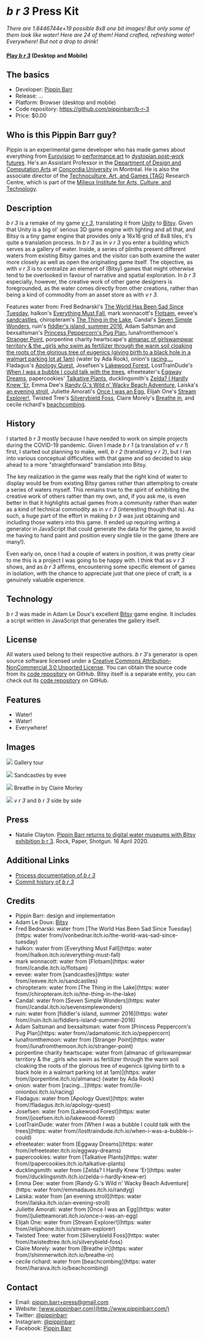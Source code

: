 # _b r 3_ Press Kit

_There are 1.8446744e+19 possible 8x8 one bit images! But only some of them look like water! Here are 24 of them! Hand crafted, refreshing water! Everywhere! But not a drop to drink!_

#### [Play _b r 3_](https://pippinbarr.github.io/b-r-3) (Desktop and Mobile)

## The basics

* Developer: [Pippin Barr](http://www.pippinbarr.com/)
* Release: ...
* Platform: Browser (desktop and mobile)
* Code repository: https://github.com/pippinbarr/b-r-3
* Price: $0.00

## Who is this Pippin Barr guy?

Pippin is an experimental game developer who has made games about everything from [Eurovision](http://www.pippinbarr.com/2012/03/27/epic-sax-game/) to [performance art](http://www.pippinbarr.com/2011/09/14/the-artist-is-present/) to [dystopian post-work futures](http://www.pippinbarr.com/games/2017/07/03/it-is-as-if-you-were-doing-work.html). He's an Assistant Professor in the [Department of Design and Computation Arts](http://www.concordia.ca/finearts/design.html) at [Concordia University](http://www.concordia.ca/) in Montréal. He is also the associate director of the [Technoculture, Art, and Games (TAG)](http://tag.hexagram.ca/) Research Centre, which is part of the [Milieux Institute for Arts, Culture, and Technology](http://milieux.concordia.ca/).

## Description

_b r 3_ is a remake of my game [_v r 3_](https://www.pippinbarr.com/2017/03/29/v-r-3/), translating it from [Unity](https://unity.com/) to [Bitsy](https://ledoux.itch.io/bitsy). Given that Unity is a big ol' serious 3D game engine with lighting and all that, and Bitsy is a tiny game engine that provides only a 16x16 grid of 8x8 tiles, it's quite a translation process. In _b r 3_ as in _v r 3_ you enter a building which serves as a gallery of water. Inside, a series of plinths present different waters from existing Bitsy games and the visitor can both examine the water more closely as well as open the originating game itself. The objective, as with _v r 3_ is to centralize an element of (Bitsy) games that might otherwise tend to be overlooked in favour of narrative and spatial exploration. In _b r 3_ especially, however, the creative work of other game designers is foregrounded, as the water comes directly from other creations, rather than being a kind of commodity from an asset store as with _v r 3_.

Features water from: Fred Bednarski's [The World Has Been Sad Since Tuesday](https://vonbednar.itch.io/the-world-was-sad-since-tuesday), halkon's [Everything Must Fall](https://halkon.itch.io/everything-must-fall), mark wonnacott's [Flotsam](https://candle.itch.io/flotsam), eevee's [sandcastles](https://eevee.itch.io/sandcastles), chiropteram's [The Thing in the Lake](https://chiropteram.itch.io/the-thing-in-the-lake), Candal's [Seven Simple Wonders](https://candal.itch.io/sevensimplewonders), ruin's [fiddler's island, summer 2016](https://ruin.itch.io/fiddlers-island-summer-2016), Adam Saltsman and bexsaltsman's [Princess Peppercorn's Pug Plan](https://adamatomic.itch.io/peppercorn), lunafromthemoon's [Stranger Point](https://lunafromthemoon.itch.io/stranger-point), porpentine charity heartscape's [almanac of girlswampwar territory & the _girls who swim as fertilizer through the warm soil cloaking the roots of the glorious tree of eugenics (giving birth to a black hole in a walmart parking lot at 1am)](https://porpentine.itch.io/almanac) (water by Ada Rook), onion's [racing...](https://le-onionboi.itch.io/racing), Fladagus's [Apology Quest](https://fladagus.itch.io/apology-quest), Josefsen's [Lakewood Forest](https://josefsen.itch.io/lakewood-forest), LostTrainDude's [When I was a bubble I could talk with the trees](https://losttraindude.itch.io/when-i-was-a-bubble-i-could), efreeteater's [Eggway Dreams](https://efreeteater.itch.io/eggway-dreams), papercookies' [Talkative Plants](https://papercookies.itch.io/talkative-plants), ducklingsmith's [Zelda? I Hardly Knew 'Er](https://ducklingsmith.itch.io/zelda-i-hardly-knew-er), Emma Dee's [Randy G.'s Wild n' Wacky Beach Adventure](https://emmadaues.itch.io/randyg), Laiska's [an evening stroll](https://laiska.itch.io/an-evening-stroll), Juliette Amorati's [Once I was an Egg](https://julietteamorati.itch.io/once-i-was-an-egg), Elijah One's [Stream Explorer!](https://elijahone.itch.io/stream-explorer), Twisted Tree's [Silverybield Foss](https://twistedtree.itch.io/silverybield-foss), Claire Morely's [Breathe in](https://shimmerwitch.itch.io/breathe-in), and cecile richard's [beachcombing](https://haraiva.itch.io/beachcombing).


## History

I started _b r 3_ mostly because I have needed to work on simple projects during the COVID-19 pandemic. Given I made _b r 1_ (a translation of _v r 1_) first, I started out planning to make, well, _b r 2_ (translating _v r 2_), but I ran into various conceptual difficulties with that game and so decided to skip ahead to a more "straightforward" translation into Bitsy.

The key realization in the game was really that the right kind of water to display would be from existing Bitsy games rather than attempting to create a series of waters myself. This remains true to the spirit of exhibiting the creative work of others rather than my own, and, if you ask me, is even better in that it highlights actual games from a community rather than water as a kind of technical commodity as in _v r 3_ (interesting though that is). As such, a huge part of the effort in making _b r 3_ was just obtaining and including those waters into this game. It ended up requiring writing a generator in JavaScript that could generate the data for the game, to avoid me having to hand paint and position every single tile in the game (there are many!).

Even early on, once I had a couple of waters in position, it was pretty clear to me this is a project I was going to be happy with. I think that as _v r 3_ shows, and as _b r 3_ affirms, encountering some specific element of games in isolation, with the chance to appreciate just that one piece of craft, is a genuinely valuable experience.

## Technology

_b r 3_ was made in Adam Le Doux's excellent [Bitsy](https://ledoux.itch.io/bitsy) game engine. It includes a script written in JavaScript that generates the gallery itself.

## License

All waters used belong to their respective authors. _b r 3_'s generator is open source software licensed under a [Creative Commons Attribution-NonCommercial 3.0 Unported License](http://creativecommons.org/licenses/by-nc/3.0/). You can obtain the source code from its [code repository](https://github.com/pippinbarr/b-r-3) on GitHub. Bitsy itself is a separate entity, you can check out its [code repository](https://github.com/le-doux/bitsy) on GitHub.

## Features

- Water!
- Water!
- Everywhere!

## Images

![](images/gallery.gif)
Gallery tour

![](images/sandcastles-by-evee.gif)
Sandcastles by evee

![](images/breathe-in-by-claire-morley.gif)
Breathe in by Claire Morley

![](images/v-r-3-vs-b-r-3.png)
_v r 3_ and _b r 3_ side by side

## Press

- Natalie Clayton. [Pippin Barr returns to digital water museums with Bitsy exhibition b r 3](https://www.rockpapershotgun.com/2020/04/16/pippin-barr-returns-to-digital-water-museums-with-bitsy-exhibition-b-r-3/). Rock, Paper, Shotgun. 16 April 2020.

## Additional Links

- [Process documentation of _b r 3_](https://github.com/pippinbarr/b-r-3/blob/master/process/README.md)
- [Commit history of _b r 3_](https://github.com/pippinbarr/b-r-3/commits2/master)

## Credits

* Pippin Barr: design and implementation
* Adam Le Doux: [Bitsy](https://ledoux.itch.io/bitsy)
* Fred Bednarski: water from [The World Has Been Sad Since Tuesday](https: water from//vonbednar.itch.io/the-world-was-sad-since-tuesday)
* halkon: water from [Everything Must Fall](https: water from//halkon.itch.io/everything-must-fall)
* mark wonnacott: water from [Flotsam](https: water from//candle.itch.io/flotsam)
* eevee: water from [sandcastles](https: water from//eevee.itch.io/sandcastles)
* chiropteram: water from [The Thing in the Lake](https: water from//chiropteram.itch.io/the-thing-in-the-lake)
* Candal: water from [Seven Simple Wonders](https: water from//candal.itch.io/sevensimplewonders)
* ruin: water from [fiddler's island, summer 2016](https: water from//ruin.itch.io/fiddlers-island-summer-2016)
* Adam Saltsman and bexsaltsman: water from [Princess Peppercorn's Pug Plan](https: water from//adamatomic.itch.io/peppercorn)
* lunafromthemoon: water from [Stranger Point](https: water from//lunafromthemoon.itch.io/stranger-point)
* porpentine charity heartscape: water from [almanac of girlswampwar territory & the _girls who swim as fertilizer through the warm soil cloaking the roots of the glorious tree of eugenics (giving birth to a black hole in a walmart parking lot at 1am)](https: water from//porpentine.itch.io/almanac) (water by Ada Rook)
* onion: water from [racing...](https: water from//le-onionboi.itch.io/racing)
* Fladagus: water from [Apology Quest](https: water from//fladagus.itch.io/apology-quest)
* Josefsen: water from [Lakewood Forest](https: water from//josefsen.itch.io/lakewood-forest)
* LostTrainDude: water from [When I was a bubble I could talk with the trees](https: water from//losttraindude.itch.io/when-i-was-a-bubble-i-could)
* efreeteater: water from [Eggway Dreams](https: water from//efreeteater.itch.io/eggway-dreams)
* papercookies: water from [Talkative Plants](https: water from//papercookies.itch.io/talkative-plants)
* ducklingsmith: water from [Zelda? I Hardly Knew 'Er](https: water from//ducklingsmith.itch.io/zelda-i-hardly-knew-er)
* Emma Dee: water from [Randy G.'s Wild n' Wacky Beach Adventure](https: water from//emmadaues.itch.io/randyg)
* Laiska: water from [an evening stroll](https: water from//laiska.itch.io/an-evening-stroll)
* Juliette Amorati: water from [Once I was an Egg](https: water from//julietteamorati.itch.io/once-i-was-an-egg)
* Elijah One: water from [Stream Explorer!](https: water from//elijahone.itch.io/stream-explorer)
* Twisted Tree: water from [Silverybield Foss](https: water from//twistedtree.itch.io/silverybield-foss)
* Claire Morely: water from [Breathe in](https: water from//shimmerwitch.itch.io/breathe-in)
* cecile richard: water from [beachcombing](https: water from//haraiva.itch.io/beachcombing)


## Contact

* Email: [pippin.barr+press@gmail.com](mailto:pippin.barr+press@gmail.com)
* Website: [www.pippinbarr.com](http://www.pippinbarr.com/)
* Twitter: [@pippinbarr](https://www.twitter.com/pippinbarr)
* Instagram: [@pippinbarr](https://www.instagram.com/pippinbarr)
* Facebook: [Pippin Barr](http://www.facebook.com/pippin.barr)
